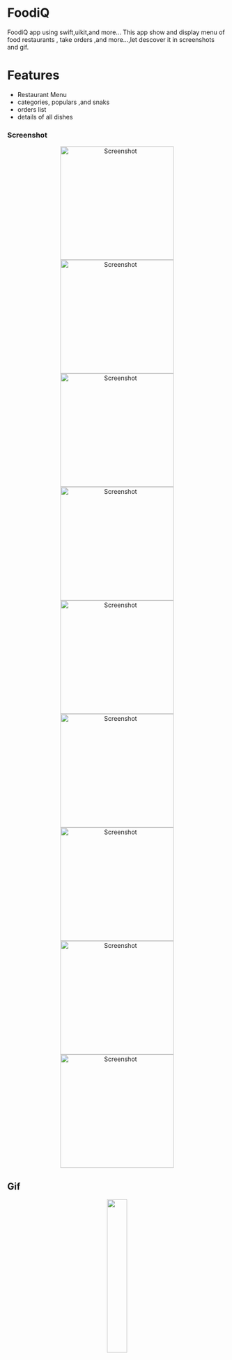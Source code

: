 # FoodiQ
 FoodiQ app using swift,uikit,and more...
This app show and display menu of food restaurants , take orders ,and more...,let descover it in screenshots and gif.
# Features
  - Restaurant Menu
  - categories, populars ,and snaks
  - orders list
  - details of all dishes 



 ### Screenshot

 <div align="center">
  
  <img width="260" alt="Screenshot " src="https://github.com/MohamedAboElsaud/FoodiQ/blob/main/Assets/Simulator%20Screenshot%20-%20iPhone%2014%20Pro%20-%202025-01-28%20at%2018.50.50-compressed.jpeg">
  <img width="260" alt="Screenshot " src="https://github.com/MohamedAboElsaud/FoodiQ/blob/main/Assets/Simulator%20Screenshot%20-%20iPhone%2014%20Pro%20-%202025-01-28%20at%2018.50.56-compressed.jpeg">
  <img width="260" alt="Screenshot " src="https://github.com/MohamedAboElsaud/FoodiQ/blob/main/Assets/Simulator%20Screenshot%20-%20iPhone%2014%20Pro%20-%202025-01-28%20at%2018.51.16-compressed.jpeg">
  <img width="260" alt="Screenshot " src="https://github.com/MohamedAboElsaud/FoodiQ/blob/main/Assets/Simulator%20Screenshot%20-%20iPhone%2014%20Pro%20-%202025-01-28%20at%2018.51.24-compressed.jpeg">
  <img width="260" alt="Screenshot " src="https://github.com/MohamedAboElsaud/FoodiQ/blob/main/Assets/Simulator%20Screenshot%20-%20iPhone%2014%20Pro%20-%202025-01-28%20at%2018.51.41-compressed.jpeg">
 <img width="260" alt="Screenshot " src="https://github.com/MohamedAboElsaud/FoodiQ/blob/main/Assets/Simulator%20Screenshot%20-%20iPhone%2014%20Pro%20-%202025-01-28%20at%2018.53.23-compressed.jpeg">
 <img width="260" alt="Screenshot " src="https://github.com/MohamedAboElsaud/FoodiQ/blob/main/Assets/Simulator%20Screenshot%20-%20iPhone%2014%20Pro%20-%202025-01-28%20at%2018.53.36-compressed.jpeg">
 <img width="260" alt="Screenshot " src="https://github.com/MohamedAboElsaud/FoodiQ/blob/main/Assets/Simulator%20Screenshot%20-%20iPhone%2014%20Pro%20-%202025-01-28%20at%2018.54.05-compressed.jpeg">
  <img width="260" alt="Screenshot " src="https://github.com/MohamedAboElsaud/FoodiQ/blob/main/Assets/Simulator%20Screenshot%20-%20iPhone%2014%20Pro%20-%202025-01-28%20at%2018.54.14-compressed.jpeg">
</div>

## Gif
 <div align="center">
    <img width="30%"  src="Assets/video_demo.gif">
  </div>

# Installation
Clone the repository
```sh
$ git clone https://github.com/mohamedaboelsaud/FoodiQ.git
$ cd FoodiQ
```

Open the file `FoodiQ.xcodeproj` using Xcode 
Click on the play button at the top left corner to build and run the project
